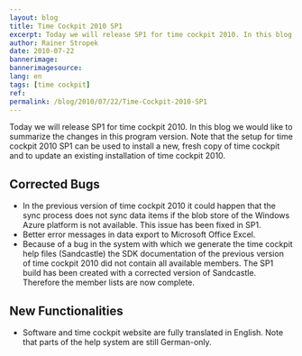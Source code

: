 ```yaml
---
layout: blog
title: Time Cockpit 2010 SP1
excerpt: Today we will release SP1 for time cockpit 2010. In this blog we would like to summarize the changes in this program version. Note that the setup for time cockpit 2010 SP1 can be used to install a new, fresh copy of time cockpit and to update an existing installation of time cockpit 2010.
author: Rainer Stropek
date: 2010-07-22
bannerimage: 
bannerimagesource: 
lang: en
tags: [time cockpit]
ref: 
permalink: /blog/2010/07/22/Time-Cockpit-2010-SP1
---
```


<p>Today we will release SP1 for time cockpit 2010. In this blog we would like to summarize the changes in this program version. Note that the setup for time cockpit 2010 SP1 can be used to install a new, fresh copy of time cockpit and to update an existing installation of time cockpit 2010.</p><h2>Corrected Bugs</h2><ul>
  <li>In the previous version of time cockpit 2010 it could happen that the sync process does not sync data items if the blob store of the Windows Azure platform is not available. This issue has been fixed in SP1.</li>
  <li>Better error messages in data export to Microsoft Office Excel.</li>
  <li>Because of a bug in the system with which we generate the time cockpit help files (Sandcastle) the SDK documentation of the previous version of time cockpit 2010 did not contain all available members. The SP1 build has been created with a corrected version of Sandcastle. Therefore the member lists are now complete.</li>
</ul><h2>New Functionalities</h2><ul>
  <li>Software and time cockpit website are fully translated in English. Note that parts of the help system are still German-only.</li>
</ul>